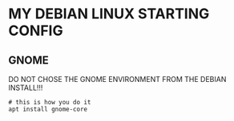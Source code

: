 # MY DEBIAN LINUX STARTING CONFIG

## GNOME
DO NOT CHOSE THE GNOME ENVIRONMENT FROM THE DEBIAN INSTALL!!! 
```
# this is how you do it
apt install gnome-core
```